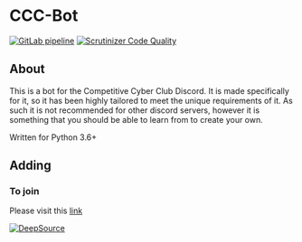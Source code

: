 <!-- markdownlint-disable MD001 -->

# CCC-Bot

[![GitLab pipeline](https://img.shields.io/gitlab/pipeline/Cyb3r-Jak3/Discord-Bot)](https://gitlab.com/Cyb3r-Jak3/Discord-Bot/builds)
[![Scrutinizer Code Quality](https://scrutinizer-ci.com/g/Competitive-Cyber-Clubs/Discord-Bot/badges/quality-score.png?b=master)](https://scrutinizer-ci.com/g/Competitive-Cyber-Clubs/Discord-Bot/?branch=master)

## About

This is a bot for the Competitive Cyber Club Discord. It is made specifically for it, so it has
    been highly tailored to meet the unique requirements of it.
As such it is not recommended for other discord servers, however it is
    something that you should be able to learn from to create your own.

Written for Python 3.6+

## Adding

### To join

Please visit this [link](https://discordapp.com/api/oauth2/authorize?client_id=643200662045458444&permissions=268978336&scope=bot)

[![DeepSource](https://static.deepsource.io/deepsource-badge-light-mini.svg)](https://deepsource.io/gh/Competitive-Cyber-Clubs/Discord-Bot/?ref=repository-badge)
